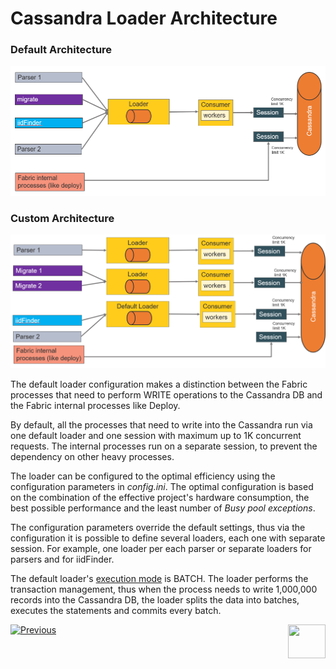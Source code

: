 # Cassandra Loader Architecture

### Default Architecture

<img src="images/28_01_1.PNG" alt="default" style="zoom:67%;" />

### Custom Architecture

<img src="images/28_01_2.PNG" alt="default" style="zoom:67%;" />

The default loader configuration makes a distinction between the Fabric processes that need to perform WRITE operations to the Cassandra DB and the Fabric internal processes like Deploy. 

By default, all the processes that need to write into the Cassandra run via one default loader and one session with maximum up to 1K concurrent requests. The internal processes run on a separate session, to prevent the dependency on other heavy processes.

The loader can be configured to the optimal efficiency using the configuration parameters in *config.ini*. The optimal configuration is based on the combination of the effective project's hardware consumption, the best possible performance and the least number of *Busy pool exceptions*. 

The configuration parameters override the default settings, thus via the configuration it is possible to define several loaders, each one with separate session. For example, one loader per each parser or separate loaders for parsers and for iidFinder. 

The default loader's [execution mode](03_loader_configuration.md#execution-modes) is BATCH. The loader performs the transaction management, thus when the process needs to write 1,000,000 records into the Cassandra DB, the loader splits the data into batches, executes the statements and commits every batch. 



[![Previous](/articles/images/Previous.png)](01_cassandra_loader_overview.md)[<img align="right" width="60" height="54" src="/articles/images/Next.png">](03_loader_configuration.md) 

